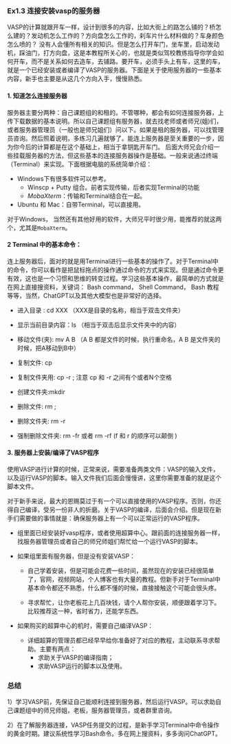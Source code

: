 ### Ex1.3 连接安装vasp的服务器

VASP的计算就跟开车一样，设计到很多的内容，比如大街上的路怎么铺的？桥怎么建的？发动机怎么工作的？方向盘怎么工作的，刹车片什么材料做的？车身颜色怎么喷的？ 没有人会懂所有相关的知识。但是怎么打开车门，坐车里，启动发动机，踩油门，打方向盘，这是本教程所关心的，也就是类似驾校教练指导你学会如何开车，而不是关系如何去造车，去铺路。要开车，必须手头上有车，这里的车，就是一个已经安装或者编译了VASP的服务器。下面是关于使用服务器的一些基本内容，新手也主要是从这几个方向入手，慢慢熟悉。



#### 1. 知道怎么连接服务器

服务器主要分两种：自己课题组的和租的。不管哪种，都会有如何连接服务器，上传下载数据的基本说明。所以自己课题组有服务器，就去找老师或者师兄(姐)们，或者服务器管理员（一般也是师兄姐们）问以下。如果是租的服务器，可以找管理员咨询。然后照着说明，多练习几遍就够了。能连上服务器是至关重要的一步，因为你今后的计算都是在这个基础上，相当于拿钥匙开车门。 后面大师兄会介绍一些挂载服务器的方法，但这些基本的连接服务器操作是基础。一般来说通过终端（Terminal）来实现。下面根据电脑的系统简单介绍：

* Windows下有很多软件可以参考。
  * Winscp + Putty 组合。前者实现传输，后者实现Terminal的功能
  * *MobaXterm*：传输和Terminal结合在一起。
* Ubuntu 和 Mac：自带Terminal，可以直接用。

对于Windows， 当然还有其他好用的软件，大师兄平时很少用，能推荐的就这两个，尤其是`MobaXterm`。 

#### 2 Terminal 中的基本命令：
连上服务器后，面对的就是用Terminal进行一些基本的操作了。对于Terminal中的命令，你可以看作是把鼠标拖点的操作通过命令的方式来实现。但是通过命令更有效，这也是一个习惯和思维的转变过程。学习这些基本操作，最简单的方式就是在网上直接搜资料，关键词： Bash command， Shell Command， Bash 教程等等，当然，ChatGPT以及其他大模型也是非常好的选择。

* 进入目录 : cd  XXX  （XXX是目录的名称，相当于双击文件夹）

* 显示当前目录内容：ls  （相当于双击后显示文件夹中的内容）

* 移动文件(夹): mv  A B （A B 都是文件的时候，执行重命名，A B 是文件夹的时候，把A移动到B中）

* 复制文件: cp  

* 复制文件夹用: cp -r ; 注意 cp 和 -r 之间有个或者N个空格

* 创建文件夹:mkdir     

* 删除文件: rm ;    

* 删除文件夹: rm  -r    

* 强制删除文件夹: rm -fr  或者 rm -rf  (f 和 r 的顺序可以颠倒 )        

  

#### 3. 服务器上安装/编译了VASP程序
使用VASP进行计算的时候，正常来说，需要准备两类文件：VASP的输入文件，以及运行VASP的脚本。输入文件我们后面会慢慢讲，这里你需要准备的就是这个脚本文件。  

对于新手来说，最大的恩赐莫过于有一个可以直接使用的VASP程序。否则，你还得自己编译，受另一份非人的折磨。关于VASP的编译，后面会介绍。但是现在新手们需要做的事情就是：确保服务器上有一个可以正常运行的VASP程序。

* 组里面已经安装好vasp程序，或者使用超算中心。跟前面的连接服务器一样，找服务器管理员或者自己的师兄师姐们帮忙给一个运行VASP的脚本。

  

* 如果组里面有服务器，但是没有安装VASP：

  * 自己学着安装，但是可能会花费一些时间，虽然现在的安装已经很简单了，官网，视频网站，个人博客也有大量的教程。但新手对于Terminal中基本命令都还不熟悉，什么都不懂的时候，直接接触这个可能会很头疼。

  * 寻求帮忙，让你老板花上几百块钱，请个人帮你安装，顺便跟着学习下。比较推荐这一种，省时省力，还能学东西。

    

* 如果购买的超算中心的机时，需要自己编译VASP：

  * 详细超算的管理员都已经早早给你准备好了对应的教程，主动联系寻求帮助。主要有两点：
    * 求助关于VASP的编译指南；
    * 求助VASP运行的脚本以及使用。



### 总结

1）学习VASP前，先保证自己能顺利连接到服务器，然后运行VASP。可以求助自己课题组中的师兄师姐，老板，服务器管理员，或者群里咨询。

2）在了解服务器连接，VASP任务提交的过程，是新手学习Terminal中命令操作的黄金时期。建议系统性学习Bash命令。多在网上搜资料，多多询问ChatGPT。
